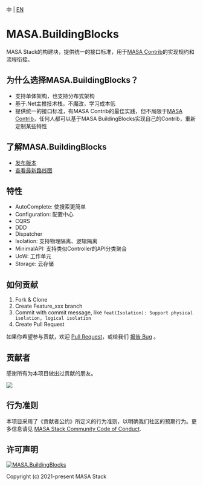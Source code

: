中 | [EN](README.md)

# MASA.BuildingBlocks
MASA Stack的构建块，提供统一的接口标准，用于[MASA Contrib](https://github.com/masastack/MASA.Contrib/blob/main/README.zh-CN.md)的实现规约和流程衔接。



## 为什么选择MASA.BuildingBlocks？
* 支持单体架构，也支持分布式架构
* 基于.Net主推技术栈，不魔改，学习成本低
* 提供统一的接口标准，有MASA Contrib的最佳实践，但不局限于[MASA Contrib](https://github.com/masastack/MASA.Contrib/blob/main/README.zh-CN.md)，任何人都可以基于MASA BuildingBlocks实现自己的Contrib，重新定制某些特性



## 了解MASA.BuildingBlocks
* [发布版本](https://github.com/masastack/MASA.BuildingBlocks/releases)
* [查看最新路线图](https://github.com/masastack/MASA.BuildingBlocks/issues/39)



## 特性
* AutoComplete: 使搜索更简单
* Configuration: 配置中心
* CQRS
* DDD
* Dispatcher
* Isolation: 支持物理隔离、逻辑隔离
* MinimalAPI: 支持类似Controller的API分类聚合
* UoW: 工作单元
* Storage: 云存储



## 如何贡献

1. Fork & Clone
2. Create Feature_xxx branch
3. Commit with commit message, like `feat(Isolation): Support physical isolation, logical isolation`
4. Create Pull Request

如果你希望参与贡献，欢迎 [Pull Request](https://github.com/masastack/MASA.BuildingBlocks/pulls)，或给我们 [报告 Bug](https://github.com/masastack/MASA.BuildingBlocks/issues/new) 。



## 贡献者

感谢所有为本项目做出过贡献的朋友。

<a href="https://github.com/masastack/MASA.BuildingBlocks/graphs/contributors">
    <img src="https://contrib.rocks/image?repo=masastack/MASA.BuildingBlocks" />
</a>



## 行为准则

本项目采用了《贡献者公约》所定义的行为准则，以明确我们社区的预期行为。更多信息请见 [MASA Stack Community Code of Conduct](https://github.com/masastack/community/blob/main/CODE-OF-CONDUCT.md).



## 许可声明

[![MASA.BuildingBlocks](https://img.shields.io/badge/License-MIT-blue?style=flat-square)](/LICENSE.txt)

Copyright (c) 2021-present MASA Stack
